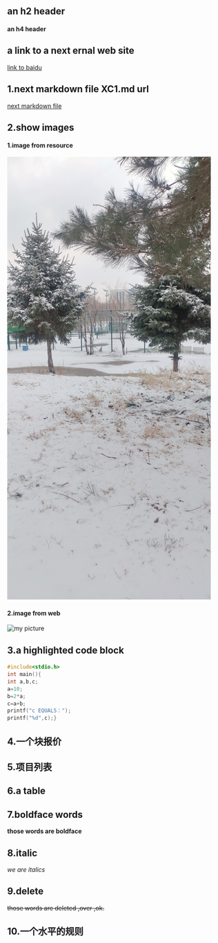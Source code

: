 ## an h2 header
#### an h4 header

## a link to a next ernal web site
[link to baidu](https://www.baidu.com/s?ie=UTF-8&wd=baidu)

## 1.next markdown file XC1.md url
[next markdown file](./xc1.md)



## 2.show images
#### 1.image from resource
![image from resource](./resource/1.jpg)
#### 2.image from web
![my picture](https://img0.baidu.com/it/u=2051053843,572761520&fm=26&fmt=auto&gp=0.jpg)

## 3.a  highlighted code block
~~~C
#include<stdio.h>
int main(){
int a,b,c;
a=10;
b=2*a;
c=a+b;
printf("c EQUALS：");
printf("%d",c);}
~~~

## 4.一个块报价

## 5.项目列表

## 6.a table 

## 7.boldface words
**those words are boldface**
## 8.italic
*we are italics*
## 9.delete 
~~those words are deleted ,over ,ok.~~
## 10.一个水平的规则
